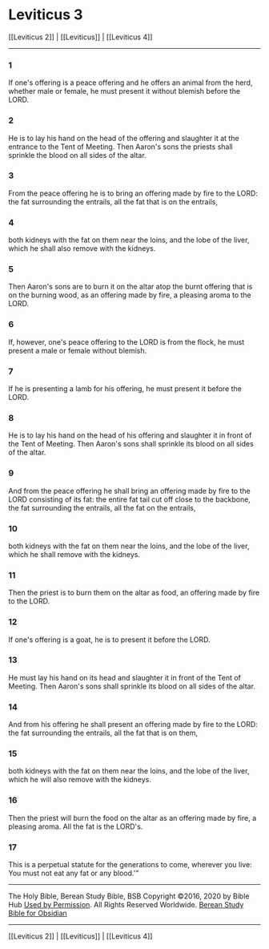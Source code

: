 # Leviticus 3

[[Leviticus 2]] | [[Leviticus]] | [[Leviticus 4]]

---

### 1
If one's offering is a peace offering and he offers an animal from the herd, whether male or female, he must present it without blemish before the LORD.

### 2
He is to lay his hand on the head of the offering and slaughter it at the entrance to the Tent of Meeting. Then Aaron's sons the priests shall sprinkle the blood on all sides of the altar.

### 3
From the peace offering he is to bring an offering made by fire to the LORD: the fat surrounding the entrails, all the fat that is on the entrails,

### 4
both kidneys with the fat on them near the loins, and the lobe of the liver, which he shall also remove with the kidneys.

### 5
Then Aaron's sons are to burn it on the altar atop the burnt offering that is on the burning wood, as an offering made by fire, a pleasing aroma to the LORD.

### 6
If, however, one's peace offering to the LORD is from the flock, he must present a male or female without blemish.

### 7
If he is presenting a lamb for his offering, he must present it before the LORD.

### 8
He is to lay his hand on the head of his offering and slaughter it in front of the Tent of Meeting. Then Aaron's sons shall sprinkle its blood on all sides of the altar.

### 9
And from the peace offering he shall bring an offering made by fire to the LORD consisting of its fat: the entire fat tail cut off close to the backbone, the fat surrounding the entrails, all the fat on the entrails,

### 10
both kidneys with the fat on them near the loins, and the lobe of the liver, which he shall remove with the kidneys.

### 11
Then the priest is to burn them on the altar as food, an offering made by fire to the LORD.

### 12
If one's offering is a goat, he is to present it before the LORD.

### 13
He must lay his hand on its head and slaughter it in front of the Tent of Meeting. Then Aaron's sons shall sprinkle its blood on all sides of the altar.

### 14
And from his offering he shall present an offering made by fire to the LORD: the fat surrounding the entrails, all the fat that is on them,

### 15
both kidneys with the fat on them near the loins, and the lobe of the liver, which he will also remove with the kidneys.

### 16
Then the priest will burn the food on the altar as an offering made by fire, a pleasing aroma. All the fat is the LORD's.

### 17
This is a perpetual statute for the generations to come, wherever you live: You must not eat any fat or any blood.'"

---

The Holy Bible, Berean Study Bible, BSB
Copyright ©2016, 2020 by Bible Hub
[Used by Permission](https://berean.bible/terms.htm). All Rights Reserved Worldwide.
[Berean Study Bible for Obsidian](https://github.com/gapmiss/berean-study-bible-for-obsidian)

---

[[Leviticus 2]] | [[Leviticus]] | [[Leviticus 4]]

